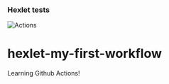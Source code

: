 ### Hexlet tests
![Actions](https://github.com/Vox1oot/hexlet-my-first-workflow/actions/workflows/hello-world.yml/badge.svg)
# hexlet-my-first-workflow
Learning Github Actions!
